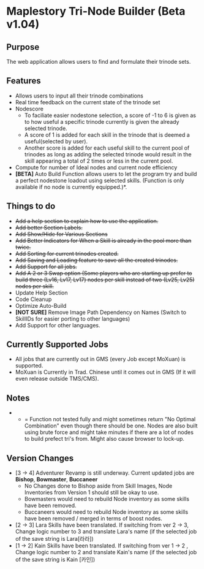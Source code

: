 # Maplestory Tri-Node Builder (Beta v1.04)

## Purpose
The web application allows users to find and formulate their trinode sets.

## Features

- Allows users to input all their trinode combinations
- Real time feedback on the current state of the trinode set
- Nodescore
  - To faciliate easier nodestone selection, a score of -1 to 6 is given as to how useful a specific trinode currently is given the already selected trinode. 
  - A score of 1 is added for each skill in the trinode that is deemed a useful(selected by user). 
  - Another score is added for each useful skill to the current pool of trinodes as long as adding the selected trinode would result in the skill appearing a total of 2 times or less in the current pool.
- Compute for number of Ideal nodes and current node efficiency
- **[BETA]** Auto Build Function allows users to let the program try and build a perfect nodestone loadout using selected skills. (Function is only available if no node is currently equipped.)*.

## Things to do

- ~~Add a help section to explain how to use the application.~~
- ~~Add better Section Labels.~~
- ~~Add Show/Hide for Various Sections~~
- ~~Add Better Indicators for When a Skill is already in the pool more than twice.~~
- ~~Add Sorting for current trinodes created.~~
- ~~Add Saving and Loading feature to save all the created trinodes.~~
- ~~Add Support for all jobs.~~
- ~~Add A 2 or 3 Swap option (Some players who are starting up prefer to build three (Lv16, Lv17, Lv17) nodes per skill instead of two (Lv25, Lv25) nodes per skill.~~
- Update Help Section
- Code Cleanup
- Optimize Auto-Build
- **[NOT SURE]** Remove Image Path Dependency on Names (Switch to SkillIDs for easier porting to other languages)
- Add Support for other languages.

## Currently Supported Jobs

- All jobs that are currently out in GMS (every Job except MoXuan) is supported.
- MoXuan is Currently in Trad. Chinese until it comes out in GMS (If it will even release outside TMS/CMS).

## Notes
- * = Function not tested fully and might sometimes return "No Optimal Combination" even though there should be one. Nodes are also built using brute force and might take minutes if there are a lot of nodes to build prefect tri's from. Might also cause browser to lock-up.

## Version Changes
- [3 -> 4] Adventurer Revamp is still underway. Current updated jobs are **Bishop**, **Bowmaster**, **Buccaneer**
  - No Changes done to Bishop aside from Skill Images, Node Inventories from Version 1 should still be okay to use.
  - Bowmasters would need to rebuild Node inventory as some skills have been removed.
  - Buccaneers would need to rebuild Node inventory as some skills have been removed / merged in terms of boost nodes.
- [2 -> 3] Lara Skills have been translated. If switching from ver 2 -> 3, Change logic number to 3 and translate Lara's name (if the selected job of the save string is Lara[라라])
- [1 -> 2] Kain Skills have been translated. If switching from ver 1 -> 2 , Change logic number to 2 and translate Kain's name (if the selected job of the save string is Kain [카인])